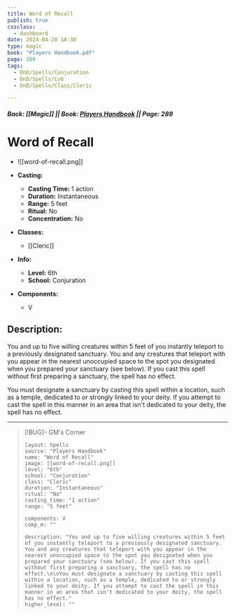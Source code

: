 ```yaml
---
title: Word of Recall
publish: true
cssclass:
  - dashboard
date: 2024-04-20 18:30
type: magic
book: "Players Handbook.pdf"
page: 289
tags:
  - DnD/Spells/Conjuration
  - DnD/Spells/Lv6
  - DnD/Spells/Class/Cleric

---
```


##### Back: [[Magic]] || Book: [Players Handbook](https://drive.google.com/drive/folders/1O5bhpYizcIT5xxAoLOuzCRht_PVS7VSG?usp=sharing) || Page: 289

# Word of Recall
- ![[word-of-recall.png]]
- **Casting:**
    - **Casting Time:** 1 action
    - **Duration:** Instantaneous
    - **Range:** 5 feet
    - **Ritual:** No
    - **Concentration:** No
- **Classes:**
    - [[Cleric]]

- **Info:**
    - **Level:** 6th
    - **School:** Conjuration
- **Components:**
    - V


## Description:
You and up to five willing creatures within 5 feet of you instantly teleport to a previously designated sanctuary. You and any creatures that teleport with you appear in the nearest unoccupied space to the spot you designated when you prepared your sanctuary (see below). If you cast this spell without first preparing a sanctuary, the spell has no effect.

You must designate a sanctuary by casting this spell within a location, such as a temple, dedicated to or strongly linked to your deity. If you attempt to cast the spell in this manner in an area that isn't dedicated to your deity, the spell has no effect.



---

> [!BUG]- GM's Corner
>
> ```statblock
> layout: Spells
> source: "Players Handbook"
> name: "Word of Recall"
> image: [[word-of-recall.png]]
> level: "6th"
> school: "Conjuration"
> class: "Cleric"
> duration: "Instantaneous"
> ritual: "No"
> casting_time: "1 action"
> range: "5 feet"
>
> components: V
> comp_m: ""
>
> description: "You and up to five willing creatures within 5 feet of you instantly teleport to a previously designated sanctuary. You and any creatures that teleport with you appear in the nearest unoccupied space to the spot you designated when you prepared your sanctuary (see below). If you cast this spell without first preparing a sanctuary, the spell has no effect.\n\nYou must designate a sanctuary by casting this spell within a location, such as a temple, dedicated to or strongly linked to your deity. If you attempt to cast the spell in this manner in an area that isn't dedicated to your deity, the spell has no effect."
> higher_level: ""
> ```
